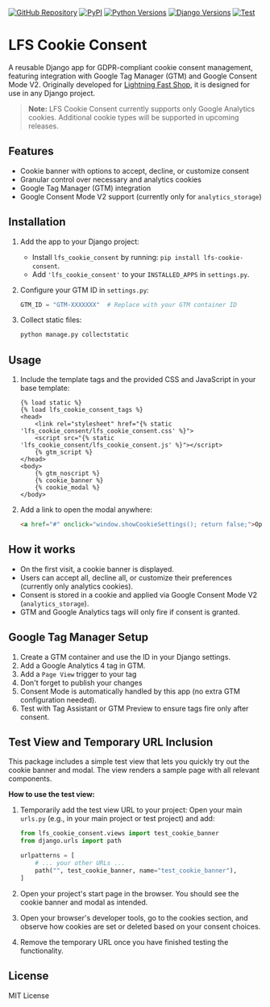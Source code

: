 [![GitHub Repository](https://img.shields.io/badge/GitHub-Repository-blue.svg)](https://github.com/diefenbach/lfs-cookie-consent)
[![PyPI](https://img.shields.io/pypi/v/lfs-cookie-consent?label=PyPI)](https://pypi.org/project/lfs-cookie-consent/)
[![Python Versions](https://img.shields.io/badge/python-%3E%3D3.8-blue)](https://www.python.org/downloads/)
[![Django Versions](https://img.shields.io/badge/django-%3E%3D3.2-blue)](https://www.djangoproject.com/download/)
[![Test](https://github.com/diefenbach/git-fleet-manager/actions/workflows/test.yml/badge.svg)](https://github.com/diefenbach/lfs-cookie-consent/actions/workflows/test.yml)


# LFS Cookie Consent

A reusable Django app for GDPR-compliant cookie consent management, featuring integration with Google Tag Manager (GTM) and Google Consent Mode V2. Originally developed for [Lightning Fast Shop](https://github.com/diefenbach/django-lfs), it is designed for use in any Django project.

> **Note:** LFS Cookie Consent currently supports only Google Analytics cookies. Additional cookie types will be supported in upcoming releases.

## Features
- Cookie banner with options to accept, decline, or customize consent
- Granular control over necessary and analytics cookies
- Google Tag Manager (GTM) integration
- Google Consent Mode V2 support (currently only for `analytics_storage`)

## Installation
1. Add the app to your Django project:
   - Install `lfs_cookie_consent` by running: `pip install lfs-cookie-consent`.
   - Add `'lfs_cookie_consent'` to your `INSTALLED_APPS` in `settings.py`.

2. Configure your GTM ID in `settings.py`:
   ```python
   GTM_ID = "GTM-XXXXXXX"  # Replace with your GTM container ID
   ```

3. Collect static files:
   ```bash
   python manage.py collectstatic
   ```

## Usage
1. Include the template tags and the provided CSS and JavaScript in your base template:
   ```django
   {% load static %}
   {% load lfs_cookie_consent_tags %}
   <head>
       <link rel="stylesheet" href="{% static 'lfs_cookie_consent/lfs_cookie_consent.css' %}">
       <script src="{% static 'lfs_cookie_consent/lfs_cookie_consent.js' %}"></script>
       {% gtm_script %}
   </head>
   <body>
       {% gtm_noscript %}
       {% cookie_banner %}
       {% cookie_modal %}
   </body>
   ```

2. Add a link to open the modal anywhere:
   ```html
   <a href="#" onclick="window.showCookieSettings(); return false;">Open cookie settings</a>
   ```

## How it works
- On the first visit, a cookie banner is displayed.
- Users can accept all, decline all, or customize their preferences (currently only analytics cookies).
- Consent is stored in a cookie and applied via Google Consent Mode V2 (`analytics_storage`).
- GTM and Google Analytics tags will only fire if consent is granted.

## Google Tag Manager Setup
1. Create a GTM container and use the ID in your Django settings.
2. Add a Google Analytics 4 tag in GTM.
3. Add a `Page View` trigger to your tag
4. Don't forget to publish your changes
5. Consent Mode is automatically handled by this app (no extra GTM configuration needed).
6. Test with Tag Assistant or GTM Preview to ensure tags fire only after consent.

## Test View and Temporary URL Inclusion
This package includes a simple test view that lets you quickly try out the cookie banner and modal. The view renders a sample page with all relevant components.

**How to use the test view:**

1. Temporarily add the test view URL to your project:
   Open your main `urls.py` (e.g., in your main project or test project) and add:
   ```python
   from lfs_cookie_consent.views import test_cookie_banner
   from django.urls import path

   urlpatterns = [
       # ... your other URLs ...
       path("", test_cookie_banner, name="test_cookie_banner"),
   ]
   ```
   
2. Open your project's start page in the browser.
   You should see the cookie banner and modal as intended.

3. Open your browser's developer tools, go to the cookies section, and observe how cookies are set or deleted based on your consent choices.

4. Remove the temporary URL once you have finished testing the functionality.

## License
MIT License 
